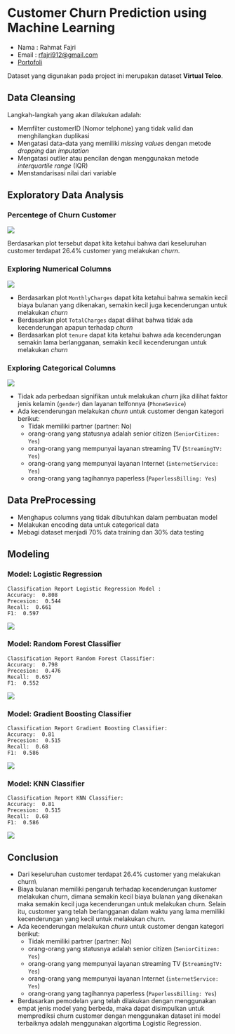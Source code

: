 # Customer Churn Prediction using Machine Learning

- Nama : Rahmat Fajri
- Email : rfajri912@gmail.com
- [Portofoli](https://rfajri27.github.io/MyPortfolio/)

Dataset yang digunakan pada project ini merupakan dataset  **Virtual Telco**.

## Data Cleansing
Langkah-langkah yang akan dilakukan adalah:
- Memfilter customerID (Nomor telphone) yang tidak valid dan menghilangkan duplikasi
- Mengatasi data-data yang memiliki *missing values* dengan metode *dropping* dan *imputation*
- Mengatasi outlier atau pencilan dengan menggunakan metode *interquartile range* (IQR)
- Menstandarisasi nilai dari variable

## Exploratory Data Analysis
### Percentege of Churn Customer

![](images/churn_percentege.png)

Berdasarkan plot tersebut dapat kita ketahui bahwa dari keseluruhan customer terdapat 26.4% customer yang melakukan *churn*.

### Exploring Numerical Columns

![](images/numerical_plot.png)

- Berdasarkan plot `MonthlyCharges` dapat kita ketahui bahwa semakin kecil biaya bulanan yang dikenakan, semakin kecil juga kecenderungan untuk melakukan *churn*
- Berdasarkan plot `TotalCharges` dapat dilihat bahwa tidak ada kecenderungan apapun terhadap *churn*
- Berdasarkan plot `tenure` dapat kita ketahui bahwa ada kecenderungan semakin lama berlangganan, semakin kecil kecenderungan untuk melakukan *churn*

### Exploring Categorical Columns

![](images/categorical_plot.png)

- Tidak ada perbedaan signifikan untuk melakukan *churn* jika dilihat faktor jenis kelamin (`gender`) dan layanan telfonnya (`PhoneSevice`)
- Ada kecenderungan melakukan *churn* untuk customer dengan kategori berikut:
    * Tidak memiliki partner (partner: No)
    * orang-orang yang statusnya adalah senior citizen (`SeniorCitizen: Yes`)
    * orang-orang yang mempunyai layanan streaming TV (`StreamingTV: Yes`)
    * orang-orang yang mempunyai layanan Internet (`internetService: Yes`)
    * orang-orang yang tagihannya paperless (`PaperlessBilling: Yes`)

## Data PreProcessing
- Menghapus columns yang tidak dibutuhkan dalam pembuatan model
- Melakukan encoding data untuk categorical data
- Mebagi dataset menjadi 70% data training dan 30% data testing

## Modeling
### Model: Logistic Regression

```
Classification Report Logistic Regression Model :
Accuracy:  0.808
Precesion:  0.544
Recall:  0.661
F1:  0.597
```

![](images/snf_log_model.png)

### Model: Random Forest Classifier

```
Classification Report Random Forest Classifier:
Accuracy:  0.798
Precesion:  0.476
Recall:  0.657
F1:  0.552
```

![](images/snf_cnf_model.png)

### Model: Gradient Boosting Classifier

```
Classification Report Gradient Boosting Classifier:
Accuracy:  0.81
Precesion:  0.515
Recall:  0.68
F1:  0.586
```

![](images/snf_gbt_model.png)

### Model: KNN Classifier

```
Classification Report KNN Classifier:
Accuracy:  0.81
Precesion:  0.515
Recall:  0.68
F1:  0.586
```

![](images/snf_knn_model.png)


## Conclusion

- Dari keseluruhan customer terdapat 26.4% customer yang melakukan churn\
- Biaya bulanan memiliki pengaruh terhadap kecenderungan kustomer melakukan churn, dimana semakin kecil biaya bulanan yang dikenakan maka semakin kecil juga kecenderungan untuk melakukan churn. Selain itu, customer yang telah berlangganan dalam waktu yang lama memiliki kecenderungan yang kecil untuk melakukan churn.
- Ada kecenderungan melakukan *churn* untuk customer dengan kategori berikut:
    * Tidak memiliki partner (partner: No)
    * orang-orang yang statusnya adalah senior citizen (`SeniorCitizen: Yes`)
    * orang-orang yang mempunyai layanan streaming TV (`StreamingTV: Yes`)
    * orang-orang yang mempunyai layanan Internet (`internetService: Yes`)
    * orang-orang yang tagihannya paperless (`PaperlessBilling: Yes`)
- Berdasarkan pemodelan yang telah dilakukan dengan menggunakan empat jenis model yang berbeda, maka dapat disimpulkan untuk memprediksi churn customer dengan menggunakan dataset ini model terbaiknya adalah menggunakan algortima Logistic Regression.
